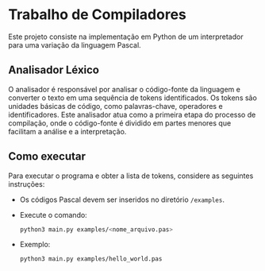 # Trabalho de Compiladores
Este projeto consiste na implementação em Python de um interpretador para uma variação da linguagem Pascal. 

## Analisador Léxico 

O analisador é responsável por analisar o código-fonte da linguagem e converter o texto em uma sequência de tokens identificados. Os tokens são unidades básicas de código, como palavras-chave, operadores e identificadores. Este analisador atua como a primeira etapa do processo de compilação, onde o código-fonte é dividido em partes menores que facilitam a análise e a interpretação.


## Como executar

Para executar o programa e obter a lista de tokens, considere as seguintes instruções:

- Os códigos Pascal devem ser inseridos no diretório `/examples`.
- Execute o comando:

  ```bash
  python3 main.py examples/<nome_arquivo.pas>
  ```

- Exemplo:

  ```bash
  python3 main.py examples/hello_world.pas
  ```
